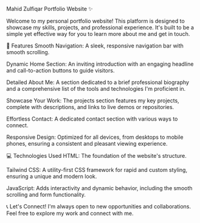Mahid Zulfiqar Portfolio Website ✨

Welcome to my personal portfolio website! This platform is designed to showcase my skills, projects, and professional experience. It's built to be a simple yet effective way for you to learn more about me and get in touch.

🚀 Features
Smooth Navigation: A sleek, responsive navigation bar with smooth scrolling.

Dynamic Home Section: An inviting introduction with an engaging headline and call-to-action buttons to guide visitors.

Detailed About Me: A section dedicated to a brief professional biography and a comprehensive list of the tools and technologies I'm proficient in.

Showcase Your Work: The projects section features my key projects, complete with descriptions, and links to live demos or repositories.

Effortless Contact: A dedicated contact section with various ways to connect.

Responsive Design: Optimized for all devices, from desktops to mobile phones, ensuring a consistent and pleasant viewing experience.

💻 Technologies Used
HTML: The foundation of the website's structure.

Tailwind CSS: A utility-first CSS framework for rapid and custom styling, ensuring a unique and modern look.

JavaScript: Adds interactivity and dynamic behavior, including the smooth scrolling and form functionality.

📞 Let's Connect!
I'm always open to new opportunities and collaborations. Feel free to explore my work and connect with me.
